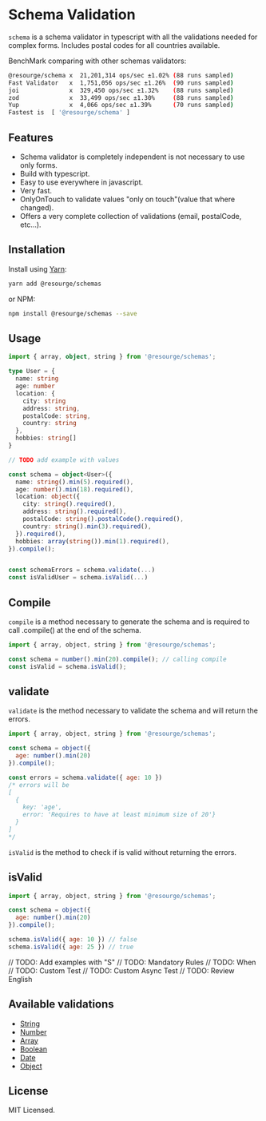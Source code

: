 # Schema Validation

`schema` is a schema validator in typescript with all the validations needed for complex forms. 
Includes postal codes for all countries available.

BenchMark comparing with other schemas validators:
```sh
@resourge/schema x  21,201,314 ops/sec ±1.02% (88 runs sampled)
Fast Validator   x  1,751,056 ops/sec ±1.26%  (90 runs sampled)
joi 			 x  329,450 ops/sec ±1.32%    (88 runs sampled)
zod 			 x  33,499 ops/sec ±1.30%     (88 runs sampled)
Yup 			 x  4,066 ops/sec ±1.39%      (70 runs sampled)
Fastest is  [ '@resourge/schema' ]
```

## Features

- Schema validator is completely independent is not necessary to use only forms.
- Build with typescript.
- Easy to use everywhere in javascript.
- Very fast.
- OnlyOnTouch to validate values "only on touch"(value that where changed).
- Offers a very complete collection of validations (email, postalCode, etc...).


## Installation

Install using [Yarn](https://yarnpkg.com):

```sh
yarn add @resourge/schemas
```

or NPM:

```sh
npm install @resourge/schemas --save
```

## Usage

```Typescript
import { array, object, string } from '@resourge/schemas';

type User = {
  name: string
  age: number
  location: {
    city: string
    address: string,
    postalCode: string,
    country: string
  },
  hobbies: string[]
}

// TODO add example with values

const schema = object<User>({
  name: string().min(5).required(),
  age: number().min(18).required(),
  location: object({
    city: string().required(),
    address: string().required(),
    postalCode: string().postalCode().required(),
    country: string().min(3).required(),
  }).required(),
  hobbies: array(string()).min(1).required(),
}).compile();


const schemaErrors = schema.validate(...)
const isValidUser = schema.isValid(...)

```

## Compile

`compile` is a method necessary to generate the schema and is required to call .compile() at the end of the schema.

```jsx
import { array, object, string } from '@resourge/schemas';

const schema = number().min(20).compile(); // calling compile
const isValid = schema.isValid();

```

## validate

`validate` is the method necessary to validate the schema and will return the errors.

```jsx
import { array, object, string } from '@resourge/schemas';

const schema = object({
  age: number().min(20)
}).compile();

const errors = schema.validate({ age: 10 }) 
/* errors will be
[
  { 
    key: 'age',
    error: 'Requires to have at least minimum size of 20'}
  }
]
*/

```

`isValid` is the method to check if is valid without returning the errors.

## isValid

```jsx
import { array, object, string } from '@resourge/schemas';

const schema = object({
  age: number().min(20)
}).compile();

schema.isValid({ age: 10 }) // false
schema.isValid({ age: 25 }) // true

```

// TODO: Add examples with "S"
// TODO: Mandatory Rules
// TODO: When
// TODO: Custom Test
// TODO: Custom Async Test
// TODO: Review English

## Available validations

- [String](docs/STRING.md)
- [Number](docs/ARRAY.md)
- [Array](docs/ARRAY.md)
- [Boolean](docs/BOOLEAN.md)
- [Date](docs/DATE.md)
- [Object](docs/OBJECT.md)

## License

MIT Licensed.